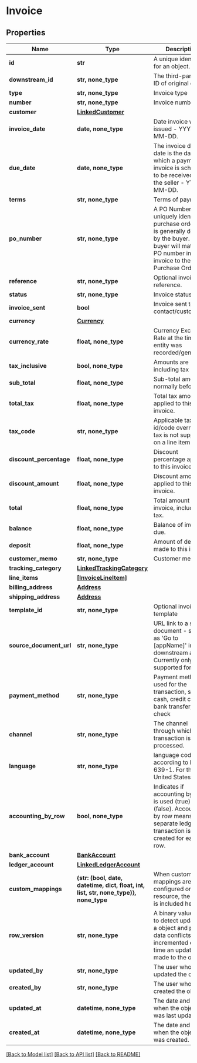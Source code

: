 # Invoice


## Properties
Name | Type | Description | Notes
------------ | ------------- | ------------- | -------------
**id** | **str** | A unique identifier for an object. | [optional] [readonly] 
**downstream_id** | **str, none_type** | The third-party API ID of original entity | [optional] [readonly] 
**type** | **str, none_type** | Invoice type | [optional] 
**number** | **str, none_type** | Invoice number. | [optional] 
**customer** | [**LinkedCustomer**](LinkedCustomer.md) |  | [optional] 
**invoice_date** | **date, none_type** | Date invoice was issued - YYYY-MM-DD. | [optional] 
**due_date** | **date, none_type** | The invoice due date is the date on which a payment or invoice is scheduled to be received by the seller - YYYY-MM-DD. | [optional] 
**terms** | **str, none_type** | Terms of payment. | [optional] 
**po_number** | **str, none_type** | A PO Number uniquely identifies a purchase order and is generally defined by the buyer. The buyer will match the PO number in the invoice to the Purchase Order. | [optional] 
**reference** | **str, none_type** | Optional invoice reference. | [optional] 
**status** | **str, none_type** | Invoice status | [optional] 
**invoice_sent** | **bool** | Invoice sent to contact/customer. | [optional] 
**currency** | [**Currency**](Currency.md) |  | [optional] 
**currency_rate** | **float, none_type** | Currency Exchange Rate at the time entity was recorded/generated. | [optional] 
**tax_inclusive** | **bool, none_type** | Amounts are including tax | [optional] 
**sub_total** | **float, none_type** | Sub-total amount, normally before tax. | [optional] 
**total_tax** | **float, none_type** | Total tax amount applied to this invoice. | [optional] 
**tax_code** | **str, none_type** | Applicable tax id/code override if tax is not supplied on a line item basis. | [optional] 
**discount_percentage** | **float, none_type** | Discount percentage applied to this invoice. | [optional] 
**discount_amount** | **float, none_type** | Discount amount applied to this invoice. | [optional] 
**total** | **float, none_type** | Total amount of invoice, including tax. | [optional] 
**balance** | **float, none_type** | Balance of invoice due. | [optional] 
**deposit** | **float, none_type** | Amount of deposit made to this invoice. | [optional] 
**customer_memo** | **str, none_type** | Customer memo | [optional] 
**tracking_category** | [**LinkedTrackingCategory**](LinkedTrackingCategory.md) |  | [optional] 
**line_items** | [**[InvoiceLineItem]**](InvoiceLineItem.md) |  | [optional] 
**billing_address** | [**Address**](Address.md) |  | [optional] 
**shipping_address** | [**Address**](Address.md) |  | [optional] 
**template_id** | **str, none_type** | Optional invoice template | [optional] 
**source_document_url** | **str, none_type** | URL link to a source document - shown as &#39;Go to [appName]&#39; in the downstream app. Currently only supported for Xero. | [optional] 
**payment_method** | **str, none_type** | Payment method used for the transaction, such as cash, credit card, bank transfer, or check | [optional] 
**channel** | **str, none_type** | The channel through which the transaction is processed. | [optional] 
**language** | **str, none_type** | language code according to ISO 639-1. For the United States - EN | [optional] 
**accounting_by_row** | **bool, none_type** | Indicates if accounting by row is used (true) or not (false). Accounting by row means that a separate ledger transaction is created for each row. | [optional] 
**bank_account** | [**BankAccount**](BankAccount.md) |  | [optional] 
**ledger_account** | [**LinkedLedgerAccount**](LinkedLedgerAccount.md) |  | [optional] 
**custom_mappings** | **{str: (bool, date, datetime, dict, float, int, list, str, none_type)}, none_type** | When custom mappings are configured on the resource, the result is included here. | [optional] [readonly] 
**row_version** | **str, none_type** | A binary value used to detect updates to a object and prevent data conflicts. It is incremented each time an update is made to the object. | [optional] 
**updated_by** | **str, none_type** | The user who last updated the object. | [optional] [readonly] 
**created_by** | **str, none_type** | The user who created the object. | [optional] [readonly] 
**updated_at** | **datetime, none_type** | The date and time when the object was last updated. | [optional] [readonly] 
**created_at** | **datetime, none_type** | The date and time when the object was created. | [optional] [readonly] 

[[Back to Model list]](../../README.md#documentation-for-models) [[Back to API list]](../../README.md#documentation-for-api-endpoints) [[Back to README]](../../README.md)


